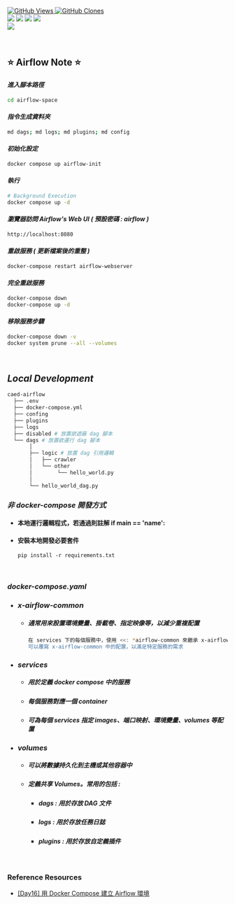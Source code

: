 <a href='https://github.com/Junwu0615/Airflow-Template'><img alt='GitHub Views' src='https://views.whatilearened.today/views/github/Junwu0615/Airflow-Template.svg'> 
<a href='https://github.com/Junwu0615/Airflow-Template'><img alt='GitHub Clones' src='https://img.shields.io/badge/dynamic/json?color=success&label=Clone&query=count_total&url=https://gist.githubusercontent.com/Junwu0615/c7cc2b44b987253f9efcf042e839837e/raw/Airflow-Template_clone.json&logo=github'> <br>
[![](https://img.shields.io/badge/Project-Apache_Airflow-blue.svg?style=plastic)](https://github.com/Junwu0615/Airflow-Template) 
[![](https://img.shields.io/badge/Project-Docker-blue.svg?style=plastic)](https://github.com/Junwu0615/Airflow-Template) 
[![](https://img.shields.io/badge/Language-Python_3.12.0-blue.svg?style=plastic)](https://www.python.org/)
[![](https://img.shields.io/badge/Operating_System-Windows_10-blue.svg?style=plastic)](https://www.microsoft.com/zh-tw/software-download/windows10) <br>
[![](https://img.shields.io/badge/Package-Apache_Airflow_2.10.4-green.svg?style=plastic)](https://pypi.org/project/apache-airflow/)

<br>

## ⭐ Airflow Note ⭐

#### *進入腳本路徑*
```bash
cd airflow-space
```

#### *指令生成資料夾*
```bash
md dags; md logs; md plugins; md config
```

#### *初始化設定*
```bash
docker compose up airflow-init
```

#### *執行*
```bash
# Background Execution
docker compose up -d
```

#### *瀏覽器訪問 Airflow's Web UI ( 預設密碼 : airflow )*
```bash
http://localhost:8080
```

#### *重啟服務 ( 更新檔案後的重整 )*
```bash
docker-compose restart airflow-webserver
```

#### *完全重啟服務*
```bash
docker-compose down
docker-compose up -d
```

#### *移除服務步驟*
```bash
docker-compose down -v
docker system prune --all --volumes
```

<br>

## *Local Development*

```bash
caed-airflow
  ├── .env
  ├── docker-compose.yml
  ├── confing
  ├── plugins
  ├── logs
  ├── disabled # 放置欲遮蔽 dag 腳本
  └── dags # 放置欲運行 dag 腳本
       │
       ├── logic # 放置 dag 引用邏輯
       │   ├── crawler
       │   └── other
       │        └── hello_world.py
       │
       └── hello_world_dag.py
```

### *非 docker-compose 開發方式*
- #### 本地運行邏輯程式，若通過則註解 if __main__ == '__name__':
- #### 安裝本地開發必要套件
   ```commandline
   pip install -r requirements.txt
   ```

<br>

### *docker-compose.yaml*
- ### *x-airflow-common*
  - ##### *通常用來設置環境變量、掛載卷、指定映像等，以減少重複配置*
    ```bash
    在 services 下的每個服務中，使用 <<: *airflow-common 來繼承 x-airflow-common 中的配置。
    可以覆寫 x-airflow-common 中的配置，以滿足特定服務的需求
    ```
- ### *services*
  - ##### *用於定義 docker compose 中的服務*
  - ##### *每個服務對應一個 container*
  - ##### *可為每個 services 指定 images、端口映射、環境變量、volumes 等配置*
- ### *volumes*
  - ##### *可以將數據持久化到主機或其他容器中*
  - ##### *定義共享 Volumes。常用的包括 :*
    - ##### *dags : 用於存放 DAG 文件*
    - ##### *logs : 用於存放任務日誌*
    - ##### *plugins : 用於存放自定義插件*

<br>

### Reference Resources
-  [[Day16] 用 Docker Compose 建立 Airflow 環境](https://ithelp.ithome.com.tw/articles/10331507)